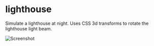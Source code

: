 # lighthouse
Simulate a lighthouse at night. Uses CSS 3d transforms to rotate the lighthouse light beam.  


![Screenshot](https://github.com/wayneparrott/lighthouse/blob/master/sceenshot-animated.gif)



